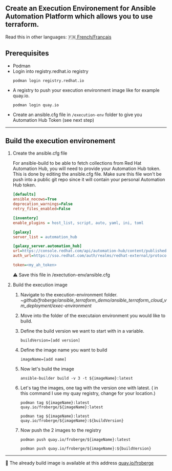 ## Create an Execution Environement for Ansible Automation Platform which allows you to use terraform.
Read this in other languages: :fr:[ French/Français](README.fr.md)



## Prerequisites

* Podman
* Login into registry.redhat.io registry 
    ```script 
    podman login registry.redhat.io
    ```
* A registry to push your execution environment image like for example quay.io. 
    ```script
    podman login quay.io
    ```
* Create an ansible.cfg file in `/execution-env` folder to give you Automation Hub Token (see next step)
---

## Build the execution environement 

1. Create the ansible.cfg file

    For ansible-build to be able to fetch collections from Red Hat Automation Hub, you will need to provide your Automation Hub token. This is done by editing the ansible.cfg file. Make sure this file won't be push into a public git repo since it will contain your personal Automation Hub token.

    ``` ini
    [defaults]
    ansible_nocows=True
    deprecation_warnings=False
    retry_files_enabled=False

    [inventory]
    enable_plugins = host_list, script, auto, yaml, ini, toml

    [galaxy]
    server_list = automation_hub

    [galaxy_server.automation_hub]
    url=https://console.redhat.com/api/automation-hub/content/published/
    auth_url=https://sso.redhat.com/auth/realms/redhat-external/protocol/openid-connect/token

    token=<my_ah_token>
    ```

    :warning: Save this file in /exectution-env/ansible.cfg

2. Build the execution image

    1. Navigate to the execution-environment folder.
    _~github/froberge/ansible_terraform_demo/ansible_terraform_cloud_vm_deployment/exec-environment_
    1. Move into the folder of the executaion environment you would like to build.
    1. Define the build version we want to start with in a variable.
        ```script
        buildVersion=[add version]
        ```
    1. Define the image name you want to build
        ```script
        imageName=[add name]
        ```
    1. Now let's build the image
        ```script
        ansible-builder build -v 3 -t ${imageName}:latest
        ```
    1. Let's tag the images, one tag with the version one with latest. ( in this command I use my quay registry, change for your location.)
        ```script
        podman tag ${imageName}:latest quay.io/froberge/${imageName}:latest
        ```

        ```script 
        podman tag ${imageName}:latest quay.io/froberge/${imageName}:${buildVersion}
        ```
    1. Now push the 2 images to the registry
        ```script
        podman push quay.io/froberge/${imageName}:latest
        ```

        ```script
        podman push quay.io/froberge/${imageName}:${buildVersion}
        ```
---

:information_desk_person: The already build image is available at this address [quay.io/froberge](https://quay.io/repository/froberge/ansible-terraform-all?tab=tags)